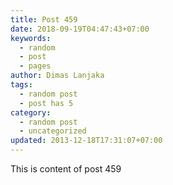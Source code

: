 ```yaml
---
title: Post 459
date: 2018-09-19T04:47:43+07:00
keywords:
  - random
  - post
  - pages
author: Dimas Lanjaka
tags:
  - random post
  - post has 5
category:
  - random post
  - uncategorized
updated: 2013-12-18T17:31:07+07:00
---
```

This is content of post 459